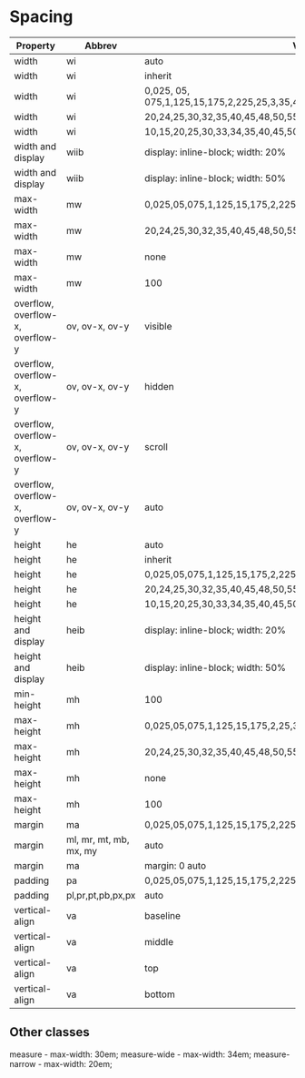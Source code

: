 # Spacing

| Property |Abbrev| Value |Abbrev | Units |
|----------|--------|-------|--------|------|
| width  | wi   | auto | au |  |
| width  | wi     | inherit | ii |  |
| width  | wi     | 0,025, 05, 075,1,125,15,175,2,225,25,3,35,4,45,5,55,6,65,8,10,12,14,16	 |  |  |
| width  | wi     | 20,24,25,30,32,35,40,45,48,50,55,60,64,70,72,75,80,85,88,96 | a |  |
| width  | wi     | 10,15,20,25,30,33,34,35,40,45,50,55,60,65,66,70,75,80,85,90,95,100 |  | p, vw |
| width and display  | wiib     | display: inline-block; width: 20% | 20 | p  |
| width and display  | wiib     | display: inline-block; width: 50% | 50 | p  |
| max-width | mw | 0,025,05,075,1,125,15,175,2,225,25,3,35,4,45,5,55,6,65,8,10,12,14,16 | | |
| max-width | mw | 20,24,25,30,32,35,40,45,48,50,55,60,64,70,72,75,80,85,88,96 | a | |
| max-width | mw | none | no |  |
| max-width | mw | 100  | 100 | p |
| overflow, overflow-x, overflow-y | ov, ov-x, ov-y | visible | vi | |
| overflow, overflow-x, overflow-y | ov, ov-x, ov-y | hidden | hi |  |
| overflow, overflow-x, overflow-y | ov, ov-x, ov-y | scroll | sc |  |
| overflow, overflow-x, overflow-y | ov, ov-x, ov-y | auto | au |  |
| height | he | auto | au | |
| height | he | inherit | ih | |
| height | he | 0,025,05,075,1,125,15,175,2,225,25,3,35,4,45,5,55,6,65,8,10,12,14,16 | | |
| height | he | 20,24,25,30,32,35,40,45,48,50,55,60,64,70,72,75,80,85,88,96 | a | |
| height | he | 10,15,20,25,30,33,34,35,40,45,50,55,60,65,66,70,75,80,85,90,95,100 |  | p, vh  |
| height and display | heib | display: inline-block; width: 20% | 20 | p |
| height and display | heib | display: inline-block; width: 50% | 50 | p |
| min-height | mh | 100 |  | p, vh |
| max-height | mh | 0,025,05,075,1,125,15,175,2,25,3,35,4,45,5,55,6,65,8,10,12,14,16 | | |
| max-height | mh | 20,24,25,30,32,35,40,45,48,50,55,60,64,70,72,75,80,85,88,96 | a | |
| max-height | mh | none | no | |
| max-height | mh | 100 | | p, vh |
| margin | ma | 0,025,05,075,1,125,15,175,2,225,25,3,35,4,45,5,55,6,65,8,10,12,14,16 |  n | |
| margin | ml, mr, mt, mb, mx, my | auto | au | |
| margin |  ma  | margin: 0 auto | auto | |
| padding | pa | 0,025,05,075,1,125,15,175,2,225,25,3,35,4,45,5,55,6,65,8,10,12,14,16 | | |
| padding | pl,pr,pt,pb,px,px | auto | au | |
| vertical-align | va | baseline | ba | |
| vertical-align | va | middle | mi | |
| vertical-align | va | top | t | |
| vertical-align | va | bottom | b | |

## Other classes
measure - max-width: 30em;
measure-wide - max-width: 34em;
measure-narrow - max-width: 20em;
